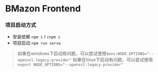 # BMazon Frontend

### 项目启动方式
- 安装依赖 `npm i` / `cnpm i`
- 项目启动 `npm run serve`

> 如果在windows下启动有问题，可以尝试使用`$env:NODE_OPTIONS="--openssl-legacy-provider"`
> 如果在linux下启动有问题，可以尝试使用`export NODE_OPTIONS="--openssl-legacy-provider"`